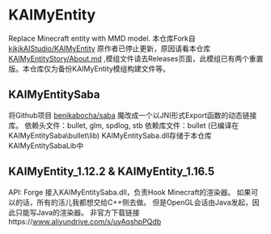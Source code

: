 # KAIMyEntity
Replace Minecraft entity with MMD model.
本仓库Fork自 [kjkjkAIStudio/KAIMyEntity](https://github.com/kjkjkAIStudio/KAIMyEntity) 原作者已停止更新，原因请看本仓库 [KAIMyEntityStory/About.md](KAIMyEntityStory/About.md) ,模组文件请去Releases页面，此模组已有两个重置版。本仓库仅为备份KAIMyEntity模组构建文件等。

## KAIMyEntitySaba
将Github项目 [benikabocha/saba](https://github.com/benikabocha/saba) 魔改成一个以JNI形式Export函数的动态链接库。
依赖头文件：bullet, glm, spdlog, stb
依赖库文件：bullet (已编译在KAIMyEntitySaba\bullet\lib)
KAIMyEntitySaba.dll存储于本仓库KAIMyEntitySabaLib中


## KAIMyEntity_1.12.2 & KAIMyEntity_1.16.5
API: Forge
接入KAIMyEntitySaba.dll，负责Hook Minecraft的渲染器。
如果可以的话，所有的活儿我都想交给C++侧去做。
但是OpenGL会话由Java发起，因此只能写Java的渲染器。
非官方下载链接https://www.aliyundrive.com/s/uyAqshpPQdb
